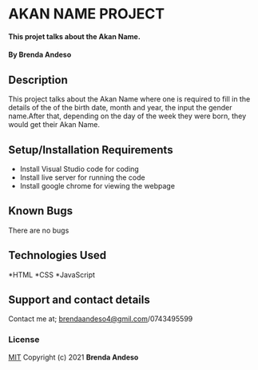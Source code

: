 # AKAN NAME PROJECT
#### This projet talks about the Akan Name.
#### By **Brenda Andeso**
## Description
This project talks about the Akan Name where one is required to fill in the details of the of the birth date, month and year, the input the gender name.After that, depending on the day of the week they were born, they would get their Akan Name.
## Setup/Installation Requirements
* Install Visual Studio code for coding
* Install live server for running the code
* Install google chrome for viewing the webpage


## Known Bugs
There are no bugs
## Technologies Used
*HTML
*CSS
*JavaScript
## Support and contact details
Contact me at; brendaandeso4@gmil.com/0743495599
### License
[MIT](https://choosealicense.com/licenses/mit/)
Copyright (c) 2021 **Brenda Andeso**
  